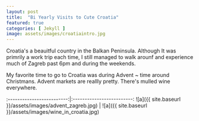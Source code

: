 ```yaml
---
layout: post
title:  "Bi Yearly Visits to Cute Croatia"
featured: true
categories: [ Jekyll ]
image: assets/images/croatiaintro.jpg
---
```

Croatia's a beauitful country in the Balkan Peninsula. Although It was primrily a work trip each time, I still managed to walk arounf and experience much of Zagreb past 6pm and during the weekends.

My favorite time to go to Croatia was during Advent ~ time around Christmans. Advent markets are reallly pretty. There's mulled wine everywhere.

:-------------------------:|:-------------------------:
![a]({{ site.baseurl }}/assets/images/advent_zagreb.jpg) | ![a]({{ site.baseurl }}/assets/images/wine_in_croatia.jpg)
